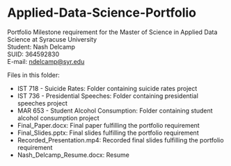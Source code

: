 # Applied-Data-Science-Portfolio
Portfolio Milestone requirement for the Master of Science in Applied Data Science at Syracuse University<br/>
Student: Nash Delcamp<br/>
SUID: 364592830<br/>
E-mail: ndelcamp@syr.edu

Files in this folder:
  - IST 718 - Suicide Rates: Folder containing suicide rates project
  - IST 736 - Presidential Speeches: Folder containing presidential speeches project
  - MAR 653 - Student Alcohol Consumption: Folder containing student alcohol consumption project
  - Final_Paper.docx: Final paper fulfilling the portfolio requirement
  - Final_Slides.pptx: Final slides fulfilling the portfolio requirement
  - Recorded_Presentation.mp4: Recorded final slides fulfilling the portfolio requirement
  - Nash_Delcamp_Resume.docx: Resume
